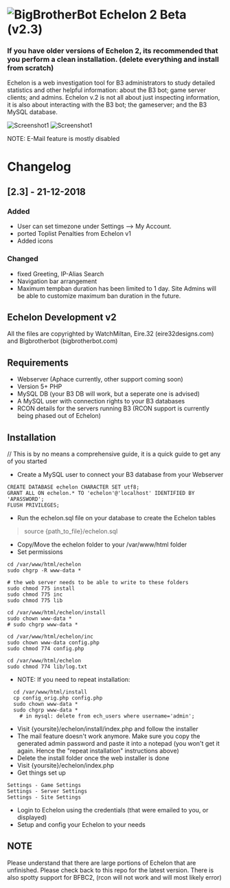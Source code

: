 # ![BigBrotherBot](http://i.imgur.com/7sljo4G.png) Echelon 2 Beta (v2.3)

### If you have older versions of Echelon 2, its recommended that you perform a clean installation. (delete everything and install from scratch)

Echelon is a web investigation tool for B3 administrators to study detailed statistics and other helpful information: about the B3 bot; game server clients; and admins. Echelon v.2 is not all about just inspecting information, it is also about interacting with the B3 bot; the gameserver; and the B3 MySQL database.

![Screenshot1](https://i.gyazo.com/79d9649bd3c2e6944cad3f332c8ea0cd.png)
![Screenshot1](https://i.gyazo.com/09150cd6fe48886237e06c2635a3a3c0.png)


NOTE: E-Mail feature is mostly disabled

# Changelog
## [2.3] - 21-12-2018
### Added
- User can set timezone under Settings --> My Account. 
- ported Toplist Penalties from Echelon v1
- Added icons

### Changed
- fixed Greeting, IP-Alias Search
- Navigation bar arrangement
- Maximum tempban duration has been limited to 1 day. Site Admins will be able to customize maximum ban duration in the future.


## Echelon Development v2 ##
All the files are copyrighted by WatchMiltan, Eire.32 (eire32designs.com) and Bigbrotherbot (bigbrotherbot.com)

## Requirements ##
- Webserver (Aphace currently, other support coming soon)
- Version 5+ PHP
- MySQL DB (your B3 DB will work, but a seperate  one is advised)
- A MySQL user with connection rights to your B3 databases
- RCON details for the servers running B3 (RCON support is currently being phased out of Echelon)

## Installation ##
// This is by no means a comprehensive guide, it is a quick guide to get any of you started
- Create a MySQL user to connect your B3 database from your Webserver
```
CREATE DATABASE echelon CHARACTER SET utf8;
GRANT ALL ON echelon.* TO 'echelon'@'localhost' IDENTIFIED BY 'APASSWORD';
FLUSH PRIVILEGES;
```
- Run the echelon.sql file on your database to create the Echelon tables
> source {path_to_file}/echelon.sql
- Copy/Move the echelon folder to your /var/www/html folder
- Set permissions
```
cd /var/www/html/echelon
sudo chgrp -R www-data *

# the web server needs to be able to write to these folders
sudo chmod 775 install
sudo chmod 775 inc
sudo chmod 775 lib

cd /var/www/html/echelon/install
sudo chown www-data *
# sudo chgrp www-data *

cd /var/www/html/echelon/inc
sudo chown www-data config.php
sudo chmod 774 config.php

cd /var/www/html/echelon
sudo chmod 774 lib/log.txt
```
- NOTE: If you need to repeat installation:
```
  cd /var/www/html/install
  cp config_orig.php config.php
  sudo chown www-data *
  sudo chgrp www-data *
	# in mysql: delete from ech_users where username='admin';
```
- Visit {yoursite}/echelon/install/index.php and follow the installer
- The mail feature doesn't work anymore. Make sure you copy the generated admin password and paste it into a notepad
   (you won't get it again.  Hence the "repeat installation" instructions above)
- Delete the install folder once the web installer is done
- Visit {yoursite}/echelon/index.php
- Get things set up
```
Settings - Game Settings
Settings - Server Settings
Settings - Site Settings
```
- Login to Echelon using the credentials (that were emailed to you, or displayed)
- Setup and config your Echelon to your needs

## NOTE ##
Please understand that there are large portions of Echelon that are unfinished. Please check back to this repo for the latest version.
There is also spotty support for BFBC2, (rcon will not work and will most likely error)
